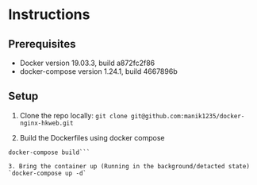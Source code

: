 # Instructions

## Prerequisites
* Docker version 19.03.3, build a872fc2f86
* docker-compose version 1.24.1, build 4667896b

## Setup

1. Clone the repo locally:
`git clone git@github.com:manik1235/docker-nginx-hkweb.git`

2. Build the Dockerfiles using docker compose
```cd docker-nginx-hkweb
docker-compose build```

3. Bring the container up (Running in the background/detacted state)
`docker-compose up -d`
